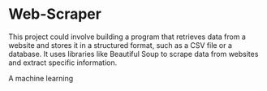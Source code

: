 # Web-Scraper
This project could involve building a program that retrieves data from a website and stores it in a structured format, such as a CSV file or a database. It uses libraries like Beautiful Soup to scrape data from websites and extract specific information.

A machine learning 
